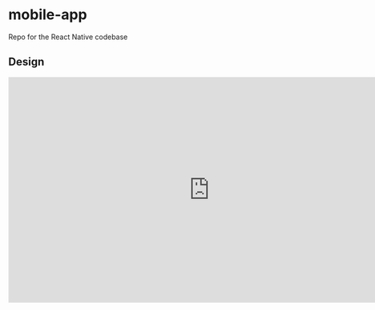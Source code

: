 # mobile-app
Repo for the React Native codebase


## Design

<div>
<iframe style="border: 1px solid rgba(0, 0, 0, 0.1);" width="800" height="450" src="https://www.figma.com/embed?embed_host=share&url=https%3A%2F%2Fwww.figma.com%2Ffile%2FIT25gKxHWwqXtP0M7Xj56U%2FStudyStream%3Fnode-id%3D1%253A382%26t%3DE0vRgoU4tNDJqqyE-1"></iframe>
</div>
